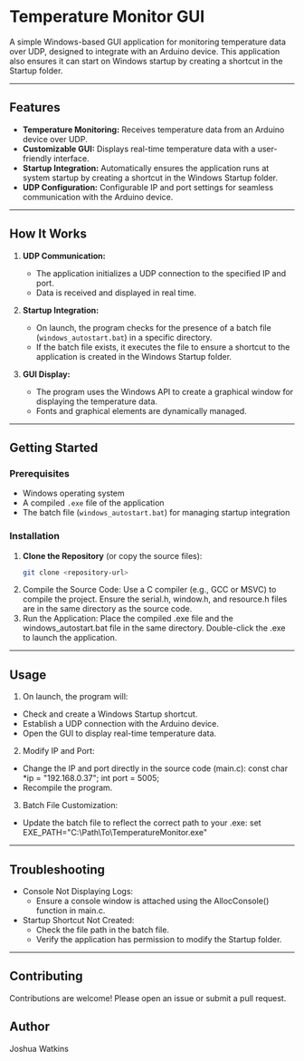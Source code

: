 # Temperature Monitor GUI

A simple Windows-based GUI application for monitoring temperature data over UDP, designed to integrate with an Arduino device. This application also ensures it can start on Windows startup by creating a shortcut in the Startup folder.

---

## Features

- **Temperature Monitoring:** Receives temperature data from an Arduino device over UDP.
- **Customizable GUI:** Displays real-time temperature data with a user-friendly interface.
- **Startup Integration:** Automatically ensures the application runs at system startup by creating a shortcut in the Windows Startup folder.
- **UDP Configuration:** Configurable IP and port settings for seamless communication with the Arduino device.

---

## How It Works

1. **UDP Communication:**

   - The application initializes a UDP connection to the specified IP and port.
   - Data is received and displayed in real time.

2. **Startup Integration:**

   - On launch, the program checks for the presence of a batch file (`windows_autostart.bat`) in a specific directory.
   - If the batch file exists, it executes the file to ensure a shortcut to the application is created in the Windows Startup folder.

3. **GUI Display:**
   - The program uses the Windows API to create a graphical window for displaying the temperature data.
   - Fonts and graphical elements are dynamically managed.

---

## Getting Started

### Prerequisites

- Windows operating system
- A compiled `.exe` file of the application
- The batch file (`windows_autostart.bat`) for managing startup integration

### Installation

1. **Clone the Repository** (or copy the source files):
   ```bash
   git clone <repository-url>
   ```
2. Compile the Source Code:
   Use a C compiler (e.g., GCC or MSVC) to compile the project.
   Ensure the serial.h, window.h, and resource.h files are in the same directory as the source code.
3. Run the Application:
   Place the compiled .exe file and the windows_autostart.bat file in the same directory.
   Double-click the .exe to launch the application.

---

## Usage

1. On launch, the program will:

- Check and create a Windows Startup shortcut.
- Establish a UDP connection with the Arduino device.
- Open the GUI to display real-time temperature data.

2. Modify IP and Port:

- Change the IP and port directly in the source code (main.c):
  const char \*ip = "192.168.0.37";
  int port = 5005;
- Recompile the program.

3. Batch File Customization:

- Update the batch file to reflect the correct path to your .exe:
  set EXE_PATH="C:\Path\To\TemperatureMonitor.exe"

---

## Troubleshooting

- Console Not Displaying Logs:
  - Ensure a console window is attached using the AllocConsole() function in main.c.
- Startup Shortcut Not Created:
  - Check the file path in the batch file.
  - Verify the application has permission to modify the Startup folder.

---

## Contributing

Contributions are welcome! Please open an issue or submit a pull request.

## Author

Joshua Watkins
